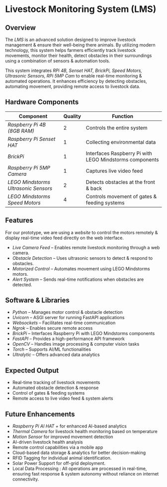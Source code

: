 # Livestock Monitoring System (LMS)

## Overview

The *LMS* is an advanced solution designed to improve livestock management & ensure their well-being there animals. By utilizing modern technology, this system helps farmers efficiently track livestock movements, monitor their health, detect obstacles in their surroundings using a combination of sensors & automation tools.

This system integrates *RPi 4B, Senset HAT, BrickPi, Speed Motors, Ultrasonic Sensors, RPi 5MP Cam* to enable real-time monitoring & automated operations. It enhances efficiency by detecting obstacles, automating movement, providing remote access to livestock data.

## Hardware Components

| Component                            | Quality | Function                                                |
| ------------------------------------ | ------- | ------------------------------------------------------- |
| *Raspberry Pi 4B (8GB RAM)*          |     2   | Controls the entire system                              |
| *Raspberry Pi Senset HAT*            |     1   | Collecting environmental data                           |
| *BrickPi*                            |     1   | Interfaces Raspberry Pi with LEGO Mindstorms components |
| *Raspberry Pi 5MP Camera*            |     1   | Captures live video feed                                |
| *LEGO Mindstorms Ultrasonic Sensors* |     2   | Detects obstacles at the front & back                   |
| *LEGO Mindstorms Speed Motors*       |     4   | Controls movement of gates & feeding systems            |

## Features

For our prototype, we are using a *website* to control the motors remotely & display real-time video feed directly on the web interface.

- *Live Camera Feed* – Enables remote livestock monitoring through a web camera.
- *Obstacle Detection* – Uses ultrasonic sensors to detect & respond to obstacles.
- *Motorized Control* – Automates movement using LEGO Mindstorms motors.
- *Alert System* – Sends real-time notifications when obstacles are detected.

## Software & Libraries

- *Python* – Manages motor control & obstacle detection
- *Uvicorn* – ASGI server for running FastAPI applications
- *Websockets* – Facilitates real-time communication
- *Ngrok* – Enables secure remote access
- *BrickPi* – Interfaces Raspberry Pi with LEGO Mindstorms components
- *FastAPI* – Provides a high-performance API framework
- *OpenCV* – Handles image processing & computer vision tasks
- *Torch* – Supports AI/ML functionalities
- *Ultralytic* – Offers advanced data analytics

## Expected Output

- Real-time tracking of livestock movements
- Automated obstacle detection & response
- Control of gates & feeding systems
- Remote access to live video feed & system alerts

## Future Enhancements

- *Raspberry Pi AI HAT +* for enhanced AI-based analytics
- *Thermal Camera* for livestock health monitoring based on temperature
- *Motion Sensor* for improved movement detection
- AI-driven livestock health analysis
- Remote control capabilities via a mobile app
- Cloud-based data storage & analytics for better decision-making
- RFID Tagging for individual animal identification.
- Solar Power Support for off-grid deployment.
- Local Data Processing :
All operations are processed in real-time, ensuring fast response & system autonomy without reliance on internet connectivity.
